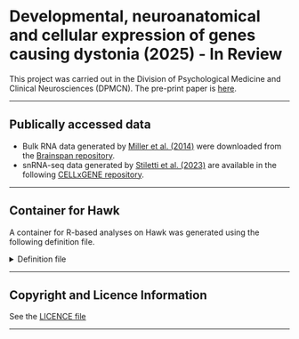 # Developmental, neuroanatomical and cellular expression of genes causing dystonia (2025) - In Review

This project was carried out in the Division of Psychological Medicine and Clinical Neurosciences (DPMCN). The pre-print paper is [here](https://www.biorxiv.org/content/10.1101/2025.04.13.648593v1). 

***

## **Publically accessed data**

- Bulk RNA data generated by [Miller et al. (2014)](https://www.nature.com/articles/nature13185) were downloaded from the [Brainspan repository](https://www.brainspan.org/static/download.html).
- snRNA-seq data generated by [Stiletti et al. (2023)](https://www.science.org/doi/10.1126/science.add7046) are available in the following [CELLxGENE repository](https://cellxgene.cziscience.com/collections/283d65eb-dd53-496d-adb7-7570c7caa443).

***

## Container for Hawk

A container for R-based analyses on Hawk was generated using the following definition file.

<details>

<summary>Definition file</summary>

```
Bootstrap: docker
From: bioconductor/bioconductor_docker:devel

%labels
    Version v0.0.1

%help
    This is a container to run Seurat 5 on Hawk

%post
    # Update the image
    apt update
    apt upgrade -y

    # for igraph
    apt install -y glpk-utils libglpk-dev

    # for sctransform
    apt install -y libicu-dev

    # for BPCells
    apt install -y libhdf5-dev

    # Install R packages
    R --no-echo -e 'remotes::install_github("bnprks/BPCells")'
    R --no-echo -e 'BiocManager::install("glmGamPoi")'
    R --no-echo -e 'install.packages("RPresto")'
    R --no-echo -e 'install.packages("Seurat")'
    R --no-echo -e 'setRepositories(ind=1:3)' # Needed to automatically install Bioconductor dependencies for Signac
    R --no-echo -e 'install.packages(c("R.utils", "Signac"))'
    R --no-echo -e 'remotes::install_github("satijalab/seurat-wrappers")'
    R --no-echo -e 'remotes::install_github("satijalab/azimuth")'
    R --no-echo -e 'BiocManager::install(c("scuttle", "scater"))'
    R --no-echo -e 'install.packages(c("scCustomize", "readxl", "harmony")'

    # For hdWGCNA
    R --no-echo -e 'BiocManager::install(c("WGCNA", "igraph", "devtools", "GeneOverlap", "ggrepel", "UCell"))'
    R --no-echo -e 'devtools::install_github("NightingaleHealth/ggforestplot")'
    R --no-echo -e 'devtools::install_github("smorabit/hdWGCNA", ref="dev")'
    R --no-echo -e 'install.packages(c("tidyverse", "kableExtra", "enrichR"))'
    R --no-echo -e 'install.packages(c("egg", "MatrixExtra"))'

    apt clean
```
</details>

***

## **Copyright and Licence Information**

See the [LICENCE file](LICENCE.md)

***



